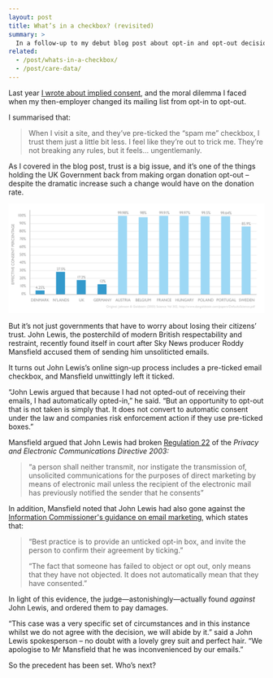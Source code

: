 ```yaml
---
layout: post
title: What’s in a checkbox? (revisited)
summary: >
  In a follow-up to my debut blog post about opt-in and opt-out decisions, a Sky News producer sues John Lewis for sending him emails after he accidentally left a checkbox ticked at checkout.
related:
  - /post/whats-in-a-checkbox/
  - /post/care-data/
---
```


Last year [I wrote about implied consent](/post/whats-in-a-checkbox), and the moral dilemma I faced when my then-employer changed its mailing list from opt-in to opt-out.

I summarised that:

> When I visit a site, and they’ve pre-ticked the “spam me” checkbox, I trust them just a little bit less. I feel like they’re out to trick me. They’re not breaking any rules, but it feels… ungentlemanly.

As I covered in the blog post, trust is a big issue, and it’s one of the things holding the UK Government back from making organ donation opt-out – despite the dramatic increase such a change would have on the donation rate.

[![Graph from Johnson & Goldstein (Science, 2003) showing comparative organ donation rates in European countries](/media/organ-donation.png)](/media/organ-donation.png)

But it’s not just governments that have to worry about losing their citizens’ trust. John Lewis, the posterchild of modern British respectability and restraint, recently found itself in court after Sky News producer Roddy Mansfield accused them of sending him unsoliticted emails.

It turns out John Lewis’s online sign-up process includes a pre-ticked email checkbox, and Mansfield unwittingly left it ticked.

“John Lewis argued that because I had not opted-out of receiving their emails, I had automatically opted-in,” he said. “But an opportunity to opt-out that is not taken is simply that. It does not convert to automatic consent under the law and companies risk enforcement action if they use pre-ticked boxes.”

Mansfield argued that John Lewis had broken [Regulation 22](http://www.legislation.gov.uk/uksi/2003/2426/regulation/22/made) of the *Privacy and Electronic Communications Directive 2003:*

> “a person shall neither transmit, nor instigate the transmission of, unsolicited communications for the purposes of direct marketing by means of electronic mail unless the recipient of the electronic mail has previously notified the sender that he consents”

In addition, Mansfield noted that John Lewis had also gone against the [Information Commissioner's guidance on email marketing](http://ico.org.uk/for_organisations/privacy_and_electronic_communications/~/media/documents/library/Privacy_and_electronic/Practical_application/direct-marketing-guidance.pdf), which states that:

> “Best practice is to provide an unticked opt-in box, and invite the person to confirm their agreement by ticking.”
>
> “The fact that someone has failed to object or opt out, only means that they have not objected. It does not automatically mean that they have consented.”

In light of this evidence, the judge—astonishingly—actually found *against* John Lewis, and ordered them to pay damages.

“This case was a very specific set of circumstances and in this instance whilst we do not agree with the decision, we will abide by it.” said a John Lewis spokesperson – no doubt with a lovely grey suit and perfect hair. “We apologise to Mr Mansfield that he was inconvenienced by our emails.”

So the precedent has been set. Who’s next?
